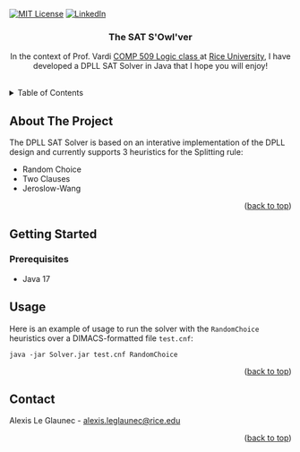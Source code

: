 <div id="top"></div>



<!-- PROJECT SHIELDS -->
<!--
*** I'm using markdown "reference style" links for readability.
*** Reference links are enclosed in brackets [ ] instead of parentheses ( ).
*** See the bottom of this document for the declaration of the reference variables
*** for contributors-url, forks-url, etc. This is an optional, concise syntax you may use.
*** https://www.markdownguide.org/basic-syntax/#reference-style-links
-->
[![MIT License][license-shield]][license-url]
[![LinkedIn][linkedin-shield]][linkedin-url]



<h3 align="center">The SAT S'Owl'ver</h3>

  <p align="center">
    In the context of Prof. Vardi <a href="https://www.cs.rice.edu/~vardi/comp409/">COMP 509 Logic class </a> at <a href="https://www.rice.edu/">Rice University</a>, I have developed a DPLL SAT Solver in Java that I hope you will enjoy!
    <br />
    <br />
  </p>



<!-- TABLE OF CONTENTS -->
<details>
  <summary>Table of Contents</summary>
  <ol>
    <li>
      <a href="#about-the-project">About The Project</a>
    </li>
    <li>
      <a href="#getting-started">Getting Started</a>
      <ul>
        <li><a href="#prerequisites">Prerequisites</a></li>
      </ul>
    </li>
    <li><a href="#usage">Usage</a></li>
    <li><a href="#contact">Contact</a></li>
  </ol>
</details>



<!-- ABOUT THE PROJECT -->
## About The Project

The DPLL SAT Solver is based on an interative implementation of the DPLL design and currently supports 3 heuristics for the Splitting rule:
* Random Choice
* Two Clauses
* Jeroslow-Wang


<p align="right">(<a href="#top">back to top</a>)</p>

<!-- GETTING STARTED -->
## Getting Started

### Prerequisites

* Java 17


<!-- USAGE EXAMPLES -->
## Usage
Here is an example of usage to run the solver with the `RandomChoice` heuristics over a DIMACS-formatted file `test.cnf`:

```java -jar Solver.jar test.cnf RandomChoice```

<p align="right">(<a href="#top">back to top</a>)</p>


<!-- CONTACT -->
## Contact

Alexis Le Glaunec - alexis.leglaunec@rice.edu

<p align="right">(<a href="#top">back to top</a>)</p>


<!-- MARKDOWN LINKS & IMAGES -->
<!-- https://www.markdownguide.org/basic-syntax/#reference-style-links -->
[license-shield]: https://img.shields.io/github/license/github_username/repo_name.svg?style=for-the-badge
[license-url]: https://github.com/alexis51151/SAT-DPLL/blob/master/LICENSE.md
[linkedin-shield]: https://img.shields.io/badge/-LinkedIn-black.svg?style=for-the-badge&logo=linkedin&colorB=555
[linkedin-url]: https://linkedin.com/in/alexis-leglaunec
[product-screenshot]: images/screenshot.png
